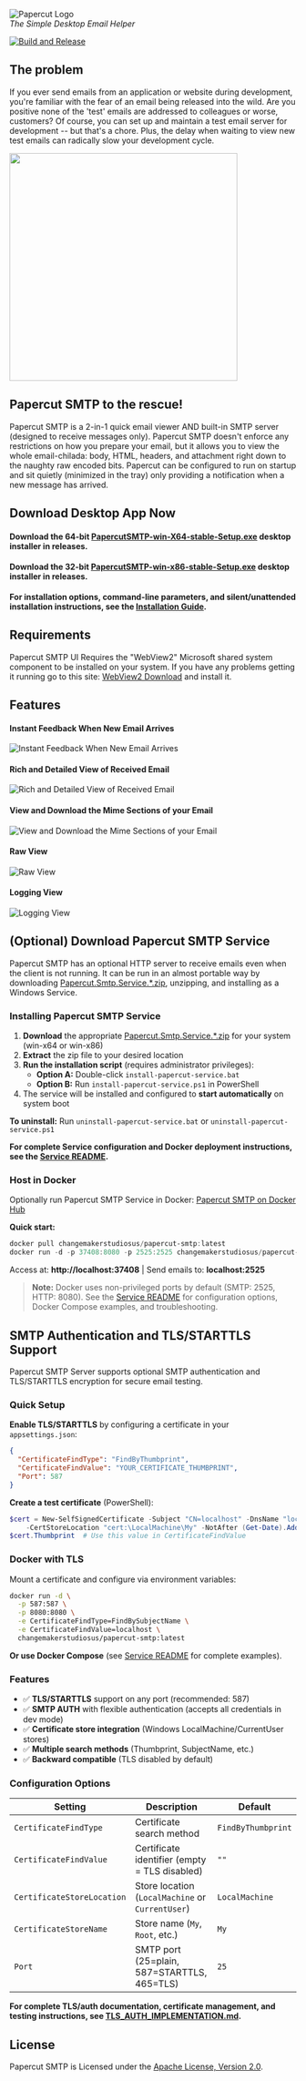 ![Papercut Logo](https://raw.githubusercontent.com/ChangemakerStudios/Papercut/develop/graphics/PapercutLogo.png)<br>
*The Simple Desktop Email Helper*

[![Build and Release](https://github.com/ChangemakerStudios/Papercut-SMTP/actions/workflows/build.yml/badge.svg)](https://github.com/ChangemakerStudios/Papercut-SMTP/actions/workflows/build.yml)

## The problem
If you ever send emails from an application or website during development, you're familiar with the fear of an email being released into the wild. Are you positive none of the 'test' emails are addressed to colleagues or worse, customers? Of course, you can set up and maintain a test email server for development -- but that's a chore. Plus, the delay when waiting to view new test emails can radically slow your development cycle.

<img src="https://raw.githubusercontent.com/ChangemakerStudios/Papercut-SMTP/refs/heads/develop/graphics/papercut-choice.png" width="400" />

## Papercut SMTP to the rescue!
Papercut SMTP is a 2-in-1 quick email viewer AND built-in SMTP server (designed to receive messages only). Papercut SMTP doesn't enforce any restrictions on how you prepare your email, but it allows you to view the whole email-chilada: body, HTML, headers, and attachment right down to the naughty raw encoded bits. Papercut can be configured to run on startup and sit quietly (minimized in the tray) only providing a notification when a new message has arrived.

## Download Desktop App Now
#### Download the 64-bit [PapercutSMTP-win-X64-stable-Setup.exe](https://github.com/ChangemakerStudios/Papercut-SMTP/releases) desktop installer in releases.
#### Download the 32-bit [PapercutSMTP-win-x86-stable-Setup.exe](https://github.com/ChangemakerStudios/Papercut-SMTP/releases) desktop installer in releases.

**For installation options, command-line parameters, and silent/unattended installation instructions, see the [Installation Guide](installation/README.md).**

## Requirements
Papercut SMTP UI Requires the "WebView2" Microsoft shared system component to be installed on your system. If you have any problems getting it running go to this site:
[WebView2 Download](https://developer.microsoft.com/en-us/microsoft-edge/webview2) and install it.

## Features
#### Instant Feedback When New Email Arrives
![Instant Feedback When New Email Arrives](https://github.com/ChangemakerStudios/Papercut-SMTP/blob/develop/graphics/PapercutV7-Notification-1.png?raw=true)
#### Rich and Detailed View of Received Email
![Rich and Detailed View of Received Email](https://raw.githubusercontent.com/ChangemakerStudios/Papercut-SMTP/refs/heads/develop/graphics/PapercutV7-Main-1.png)
#### View and Download the Mime Sections of your Email
![View and Download the Mime Sections of your Email](https://changemakerstudios.us/content/images/2020/07/Papercut-Mime.png)
#### Raw View
![Raw View](https://changemakerstudios.us/content/images/2020/07/Papercut-Raw.png)
#### Logging View
![Logging View](https://changemakerstudios.us/content/images/2020/07/Papercut-Log.png)

## (Optional) Download Papercut SMTP Service
Papercut SMTP has an optional HTTP server to receive emails even when the client is not running.
It can be run in an almost portable way by downloading [Papercut.Smtp.Service.*.zip](https://github.com/ChangemakerStudios/Papercut-SMTP/releases), unzipping, and installing as a Windows Service.

### Installing Papercut SMTP Service

1. **Download** the appropriate [Papercut.Smtp.Service.*.zip](https://github.com/ChangemakerStudios/Papercut-SMTP/releases) for your system (win-x64 or win-x86)
2. **Extract** the zip file to your desired location
3. **Run the installation script** (requires administrator privileges):
   - **Option A:** Double-click `install-papercut-service.bat`
   - **Option B:** Run `install-papercut-service.ps1` in PowerShell
4. The service will be installed and configured to **start automatically** on system boot

**To uninstall:** Run `uninstall-papercut-service.bat` or `uninstall-papercut-service.ps1`

**For complete Service configuration and Docker deployment instructions, see the [Service README](src/Papercut.Service/Readme.md).**

### Host in Docker

Optionally run Papercut SMTP Service in Docker: [Papercut SMTP on Docker Hub](https://hub.docker.com/r/changemakerstudiosus/papercut-smtp)

**Quick start:**
```powershell
docker pull changemakerstudiosus/papercut-smtp:latest
docker run -d -p 37408:8080 -p 2525:2525 changemakerstudiosus/papercut-smtp:latest
```

Access at: **http://localhost:37408** | Send emails to: **localhost:2525**

> **Note:** Docker uses non-privileged ports by default (SMTP: 2525, HTTP: 8080). See the [Service README](src/Papercut.Service/Readme.md#option-3-run-in-docker) for configuration options, Docker Compose examples, and troubleshooting.

## SMTP Authentication and TLS/STARTTLS Support

Papercut SMTP Server supports optional SMTP authentication and TLS/STARTTLS encryption for secure email testing.

### Quick Setup

**Enable TLS/STARTTLS** by configuring a certificate in your `appsettings.json`:

```json
{
  "CertificateFindType": "FindByThumbprint",
  "CertificateFindValue": "YOUR_CERTIFICATE_THUMBPRINT",
  "Port": 587
}
```

**Create a test certificate** (PowerShell):

```powershell
$cert = New-SelfSignedCertificate -Subject "CN=localhost" -DnsName "localhost" `
    -CertStoreLocation "cert:\LocalMachine\My" -NotAfter (Get-Date).AddYears(2)
$cert.Thumbprint  # Use this value in CertificateFindValue
```

### Docker with TLS

Mount a certificate and configure via environment variables:

```bash
docker run -d \
  -p 587:587 \
  -p 8080:8080 \
  -e CertificateFindType=FindBySubjectName \
  -e CertificateFindValue=localhost \
  changemakerstudiosus/papercut-smtp:latest
```

**Or use Docker Compose** (see [Service README](src/Papercut.Service/Readme.md) for complete examples).

### Features

- ✅ **TLS/STARTTLS** support on any port (recommended: 587)
- ✅ **SMTP AUTH** with flexible authentication (accepts all credentials in dev mode)
- ✅ **Certificate store integration** (Windows LocalMachine/CurrentUser stores)
- ✅ **Multiple search methods** (Thumbprint, SubjectName, etc.)
- ✅ **Backward compatible** (TLS disabled by default)

### Configuration Options

| Setting | Description | Default |
|---------|-------------|---------|
| `CertificateFindType` | Certificate search method | `FindByThumbprint` |
| `CertificateFindValue` | Certificate identifier (empty = TLS disabled) | `""` |
| `CertificateStoreLocation` | Store location (`LocalMachine` or `CurrentUser`) | `LocalMachine` |
| `CertificateStoreName` | Store name (`My`, `Root`, etc.) | `My` |
| `Port` | SMTP port (25=plain, 587=STARTTLS, 465=TLS) | `25` |

**For complete TLS/auth documentation, certificate management, and testing instructions, see [TLS_AUTH_IMPLEMENTATION.md](TLS_AUTH_IMPLEMENTATION.md).**

## License
Papercut SMTP is Licensed under the [Apache License, Version 2.0](http://www.apache.org/licenses/LICENSE-2.0).
